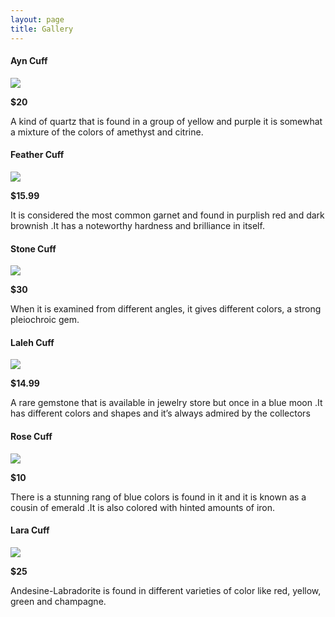 ```yaml
---
layout: page
title: Gallery
---
```

<h4>Ayn Cuff</h4>
<a href="{{site.baseurl}}/shop"><img src="http://www.judaicawebstore.com/media/catalog/product/T/h/Three-Eilat-Stones-Gold-Filled-Bracelet-RA-66E_large.jpg"/></a>
<p>
<strong>$20</strong>
<p>
A kind of quartz that is found in a group of yellow and purple it is somewhat a mixture of the colors of amethyst and citrine.


<h4>Feather Cuff</h4>
<a href="{{site.baseurl}}/shop"><img src="http://ecx.images-amazon.com/images/I/61AUDx-DAlL._SL1430_.jpg"/></a>
<p>
<strong>$15.99</strong>
<p>
It is considered the most common garnet and found in purplish red and dark brownish .It has a noteworthy hardness and brilliance in itself.

<h4>Stone Cuff</h4>
<a href="{{site.baseurl}}/shop"><img src="http://www.goldenpixie.com/image/cache/data/Bracelets-Jud/blue%20stone%20black%20bead%20bracelet%20goldn%20pixie-500x500.jpeg" /></a>
<p>
<strong>$30</strong>
<p>
When it is examined from different angles, it gives different colors, a strong pleiochroic gem.

<h4>Laleh Cuff</h4>
<a href="{{site.baseurl}}/shop"><img src="http://druzyjewelryinternational.com/wp-content/uploads/2014/01/Multi-color-Druzy-Bracelet.jpg"/></a>
<p>
<strong>$14.99</strong>
<p>
A rare gemstone that is available in jewelry store but once in a blue moon .It has different colors and shapes and it’s always admired by the collectors

<h4>Rose Cuff</h4>
<a href="{{site.baseurl}}/shop"><img src="https://encrypted-tbn0.gstatic.com/images?q=tbn:ANd9GcTLiMBvWgCgrgUO4yHXrnJWtua43hQadjRKtMVPkZj_uo4irQ3i"/></a>
<p>
<strong>$10</strong>
<p>
There is a stunning rang of blue colors is found in it and it is known as a cousin of emerald .It is also colored with hinted amounts of iron.

<h4>Lara Cuff</h4>
<a href="{{site.baseurl}}/shop"><img src="https://i.s-jcrew.com/is/image/jcrew/95969_PK5701?$pdp_fs418$"/></a>
<p>
<strong>$25</strong>
<p>
Andesine-Labradorite is found in different varieties of color like red, yellow, green and champagne.
